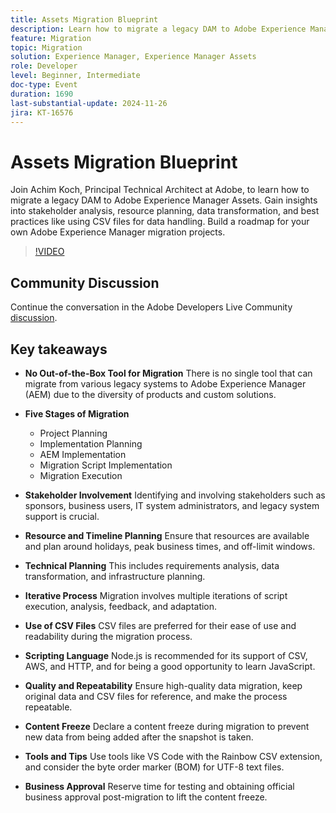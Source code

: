 ```yaml
---
title: Assets Migration Blueprint
description: Learn how to migrate a legacy DAM to Adobe Experience Manager Assets with insights from Achim Koch, covering stakeholder analysis, resource planning, data transformation, and best practices like using CSV files for data handling.
feature: Migration
topic: Migration
solution: Experience Manager, Experience Manager Assets
role: Developer
level: Beginner, Intermediate
doc-type: Event
duration: 1690
last-substantial-update: 2024-11-26
jira: KT-16576
---
```


# Assets Migration Blueprint

Join Achim Koch, Principal Technical Architect at Adobe, to learn how to migrate a legacy DAM to Adobe Experience Manager Assets. Gain insights into stakeholder analysis, resource planning, data transformation, and best practices like using CSV files for data handling. Build a roadmap for your own Adobe Experience Manager migration projects.

>[!VIDEO](https://video.tv.adobe.com/v/3440403/?learn=on&enablevpops)

## Community Discussion

Continue the conversation in the Adobe Developers Live Community [discussion](https://adobe.ly/4hKHpnF).

## Key takeaways

* **No Out-of-the-Box Tool for Migration** There is no single tool that can migrate from various legacy systems to Adobe Experience Manager (AEM) due to the diversity of products and custom solutions.

* **Five Stages of Migration**

  * Project Planning
  * Implementation Planning
  * AEM Implementation
  * Migration Script Implementation
  * Migration Execution
  
* **Stakeholder Involvement** Identifying and involving stakeholders such as sponsors, business users, IT system administrators, and legacy system support is crucial.

* **Resource and Timeline Planning** Ensure that resources are available and plan around holidays, peak business times, and off-limit windows.

* **Technical Planning** This includes requirements analysis, data transformation, and infrastructure planning.

* **Iterative Process** Migration involves multiple iterations of script execution, analysis, feedback, and adaptation.

* **Use of CSV Files** CSV files are preferred for their ease of use and readability during the migration process.

* **Scripting Language** Node.js is recommended for its support of CSV, AWS, and HTTP, and for being a good opportunity to learn JavaScript.

* **Quality and Repeatability** Ensure high-quality data migration, keep original data and CSV files for reference, and make the process repeatable.

* **Content Freeze** Declare a content freeze during migration to prevent new data from being added after the snapshot is taken.

* **Tools and Tips** Use tools like VS Code with the Rainbow CSV extension, and consider the byte order marker (BOM) for UTF-8 text files.

* **Business Approval** Reserve time for testing and obtaining official business approval post-migration to lift the content freeze.